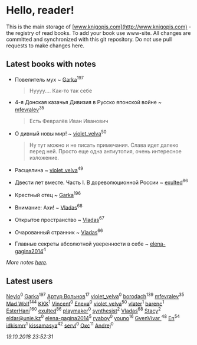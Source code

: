 # Hello, reader!
This is the main storage of [www.knigopis.com](http://www.knigopis.com) - the registry of read books.
To add your book use www-site. All changes are committed and synchronized with this git repository.
Do not use pull requests to make changes here.


## Latest books with notes
* Повелитель мух ~ [Garka](users/115/115753719718250012620-google)<sup>197</sup>
    > Нуууу.... Как-то так себе

* 4-я Донская казачья  Дивизия в Русско японской войне ~ [mfevralev](users/140/140966150-vkontakte)<sup>35</sup>
    > Есть Февралёв Иван Иванович

* О дивный новы мир! ~ [violet_velva](users/116/116961712580551399099-google)<sup>50</sup>
    > Ну тут можно и не писать примечания. Слава идет далеко перед ней. Просто еще одна антиутопия, очень интересное изложение.

* Расщелина ~ [violet_velva](users/116/116961712580551399099-google)<sup>49</sup>

* Двести лет вместе. Часть I. В дореволюционной России ~ [exulted](users/100/100599204551896265722-google)<sup>86</sup>

* Крестный отец ~ [Garka](users/115/115753719718250012620-google)<sup>196</sup>

* Внимание: Ахи! ~ [Vladas](users/107/107621344637148469804-google)<sup>68</sup>

* Открытое пространство ~ [Vladas](users/107/107621344637148469804-google)<sup>67</sup>

* Очарованный странник ~ [Vladas](users/107/107621344637148469804-google)<sup>66</sup>

* Главные секреты абсолютной уверенности в себе ~ [elena-gagina2014](users/208/208969292-yandex)<sup>4</sup>


_More notes [here](latest_books_with_notes.md)._


## Latest users
[Neylo](users/101/101616587824797254055-google)<sup>0</sup> 
[Garka](users/115/115753719718250012620-google)<sup>197</sup> 
[Артур Вольнов](users/225/225880893-vkontakte)<sup>17</sup> 
[violet_velva](users/116/116961712580551399099-googleplus)<sup>0</sup> 
[borodach](users/157/15706320-vkontakte)<sup>139</sup> 
[mfevralev](users/140/140966150-vkontakte)<sup>35</sup> 
[Mad Wolf](users/947/94738840-vkontakte)<sup>144</sup> 
[KKK](users/105/105942926153263024342-google)<sup>1</sup> 
[Vincent](users/201/2016951838374499-facebook)<sup>0</sup> 
[Елена](users/178/1789646794497980-facebook)<sup>0</sup> 
[violet_velva](users/116/116961712580551399099-google)<sup>50</sup> 
[vlater](users/323/3237887-vkontakte)<sup>1</sup> 
[barenc](users/129/1291654-vkontakte)<sup>1</sup> 
[EsterHani](users/305/30558181-vkontakte)<sup>160</sup> 
[exulted](users/100/100599204551896265722-google)<sup>86</sup> 
[playmaker](users/102/102577946792501089209-google)<sup>0</sup> 
[synthesist](users/117/117240097965375539693-google)<sup>2</sup> 
[Vladas](users/107/107621344637148469804-google)<sup>68</sup> 
[Stacy](users/309/30902475-vkontakte)<sup>2</sup> 
[eldar@unie.kz](users/113/1130000026816813-yandex)<sup>0</sup> 
[elena-gagina2014](users/208/208969292-yandex)<sup>5</sup> 
[ryaboy](users/221/2211667252441320-facebook)<sup>0</sup> 
[youno](users/302/302928912-vkontakte)<sup>16</sup> 
[GvenVivar ](users/158/158266434925901-facebook)<sup>48</sup> 
[En](users/333/333646551-vkontakte)<sup>54</sup> 
[idkismrr](users/138/138871653-vkontakte)<sup>1</sup> 
[kissamasya](users/684/68439978-vkontakte)<sup>42</sup> 
[servl](users/169/169209490-vkontakte)<sup>0</sup> 
[Окс](users/102/102536471289425216982-google)<sup>11</sup> 
[Andrej](users/652/65291742-vkontakte)<sup>0</sup> 


_19.10.2018 23:52:31_

